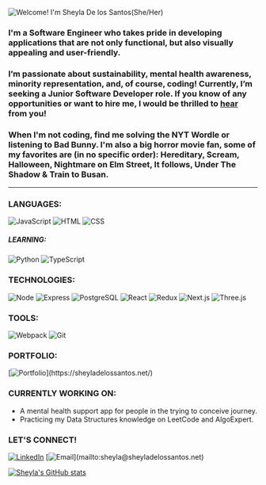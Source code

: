 ![Welcome! I'm Sheyla De los Santos(She/Her)](https://media.giphy.com/media/v1.Y2lkPTc5MGI3NjExZGRhZTRkNjE3MmI2ZWVkMjU0ZGJjOWQwZDk0YzExMjI5YzJjMGQxYiZjdD1n/JnKilQF92IOCIszJLF/giphy.gif)

### I'm a Software Engineer who takes pride in developing applications that are not only functional, but also visually appealing and user-friendly.

### I’m passionate about sustainability, mental health awareness, minority representation, and, of course, coding! Currently, I’m seeking a Junior Software Developer role. If you know of any opportunities or want to hire me, I would be thrilled to [hear](mailto:sheyla@sheyladelossantos.net) from you! 

### When I'm not coding, find me solving the NYT Wordle or listening to Bad Bunny. I'm also a big horror movie fan, some of my favorites are (in no specific order): Hereditary, Scream, Halloween, Nightmare on Elm Street, It follows, Under The Shadow & Train to Busan.

<hr>

### LANGUAGES:

![JavaScript](https://img.shields.io/badge/-JavaScript-000?&logo=JavaScript)
![HTML](https://img.shields.io/badge/-HTML5-000?&logo=html5)
![CSS](https://img.shields.io/badge/-CSS-000)

##### LEARNING:

![Python](https://img.shields.io/badge/-Python-000?&logo=Python)
![TypeScript](https://img.shields.io/badge/-TypeScript-000?&logo=TypeScript)

### TECHNOLOGIES:

![Node](https://img.shields.io/badge/-Node.js-000?&logo=node.js)
![Express](https://img.shields.io/badge/-Express-000?&logo=Express)
![PostgreSQL](https://img.shields.io/badge/-PostgreSQL-000?&logo=PostgreSQL)
![React](https://img.shields.io/badge/-React.js-000?&logo=React)
![Redux](https://img.shields.io/badge/-Redux-000?&logo=Redux)
![Next.js](https://img.shields.io/badge/-Next.js-000?&logo=Next.js)
![Three.js](https://img.shields.io/badge/-Three.js-000?&logo=three.js)

### TOOLS: 
![Webpack](https://img.shields.io/badge/-Webpack-000?&logo=webpack)
![Git](https://img.shields.io/badge/-Git-000?&logo=Git)

### PORTFOLIO: 

[![Portfolio](https://img.shields.io/badge/-sheyladelossantos.net-000?)](https://sheyladelossantos.net/)


### CURRENTLY WORKING ON:

- A mental health support app for people in the trying to conceive journey.
- Practicing my Data Structures knowledge on LeetCode and AlgoExpert.

### LET'S CONNECT!

[![LinkedIn](https://img.shields.io/badge/-LinkedIn-000?&logo=linkedin&color=black)](https://www.linkedin.com/in/sheyladelossantos/)
[![Email](https://img.shields.io/badge/-Email-000?)](mailto:sheyla@sheyladelossantos.net)


[![Sheyla's GitHub stats](https://github-readme-stats.vercel.app/api?username=ssshhheeeyyy&count_private=true&show_icons=true&bg_color=DEG,ffff,000000&title_color=bf19ce&text_color=b731cb&icon_color=000000&line_height=30&hide_border=true&border_radius=0&include_all_commits=true&hide_title=true&hide=stars)](https://github.com/anuraghazra/github-readme-stats)
